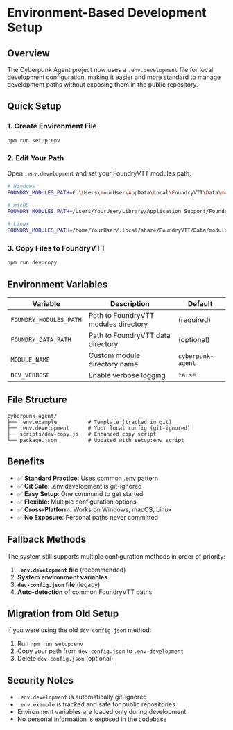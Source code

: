 # Environment-Based Development Setup

## Overview

The Cyberpunk Agent project now uses a `.env.development` file for local development configuration, making it easier and more standard to manage development paths without exposing them in the public repository.

## Quick Setup

### 1. Create Environment File
```bash
npm run setup:env
```

### 2. Edit Your Path
Open `.env.development` and set your FoundryVTT modules path:
```bash
# Windows
FOUNDRY_MODULES_PATH=C:\Users\YourUser\AppData\Local\FoundryVTT\Data\modules

# macOS  
FOUNDRY_MODULES_PATH=/Users/YourUser/Library/Application Support/FoundryVTT/Data/modules

# Linux
FOUNDRY_MODULES_PATH=/home/YourUser/.local/share/FoundryVTT/Data/modules
```

### 3. Copy Files to FoundryVTT
```bash
npm run dev:copy
```

## Environment Variables

| Variable | Description | Default |
|----------|-------------|---------|
| `FOUNDRY_MODULES_PATH` | Path to FoundryVTT modules directory | (required) |
| `FOUNDRY_DATA_PATH` | Path to FoundryVTT data directory | (optional) |
| `MODULE_NAME` | Custom module directory name | `cyberpunk-agent` |
| `DEV_VERBOSE` | Enable verbose logging | `false` |

## File Structure

```
cyberpunk-agent/
├── .env.example          # Template (tracked in git)
├── .env.development      # Your local config (git-ignored)
├── scripts/dev-copy.js   # Enhanced copy script
└── package.json          # Updated with setup:env script
```

## Benefits

- ✅ **Standard Practice**: Uses common .env pattern
- ✅ **Git Safe**: .env.development is git-ignored
- ✅ **Easy Setup**: One command to get started
- ✅ **Flexible**: Multiple configuration options
- ✅ **Cross-Platform**: Works on Windows, macOS, Linux
- ✅ **No Exposure**: Personal paths never committed

## Fallback Methods

The system still supports multiple configuration methods in order of priority:

1. **`.env.development` file** (recommended)
2. **System environment variables**
3. **`dev-config.json` file** (legacy)
4. **Auto-detection** of common FoundryVTT paths

## Migration from Old Setup

If you were using the old `dev-config.json` method:

1. Run `npm run setup:env`
2. Copy your path from `dev-config.json` to `.env.development`
3. Delete `dev-config.json` (optional)

## Security Notes

- `.env.development` is automatically git-ignored
- `.env.example` is tracked and safe for public repositories
- Environment variables are loaded only during development
- No personal information is exposed in the codebase
